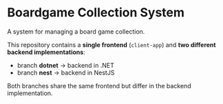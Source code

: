 # Boardgame Collection System

A system for managing a board game collection.

This repository contains a **single frontend** (`client-app`) and **two different backend implementations**:
- branch **dotnet** → backend in .NET  
- branch **nest** → backend in NestJS  

Both branches share the same frontend but differ in the backend implementation.  

